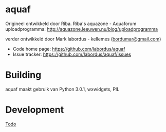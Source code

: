 aquaf
=====

Origineel ontwikkeld door Riba.
Riba's aquazone - Aquaforum uploadprogramma: http://aquazone.leeuwen.nu/blog/uploadprogramma

verder ontwikkeld door Mark labordus - kellemes (bordumar@gmail.com)


* Code home page: https://github.com/labordus/aquaf
* Issue tracker: https://github.com/labordus/aquaf/issues

# Building

aquaf maakt gebruik van Python 3.0.1, wxwidgets, PIL

# Development

[Todo](TODO.md)
